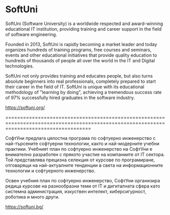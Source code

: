 # SoftUni

SoftUni (Software University) is a worldwide respected and award-winning educational IT institution, providing training and career support in the field of software engineering.

Founded in 2013, SoftUni is rapidly becoming a market leader and today organizes hundreds of training programs, free courses and seminars, events and other educational initiatives that provide quality education to hundreds of thousands of people all over the world in the IT and Digital technologies.

SoftUni not only provides training and educates people, but also turns absolute beginners into real professionals, completely prepared to start their career in the field of IT. SoftUni is unique with its educational methodology of "learning by doing", achieving a tremendous success rate of 97% successfully hired graduates in the software industry.

https://softuni.org/



=========================================================================================================================================



СофтУни предлага цялостна програма по софтуерно инженерство с най-търсените софтуерни технологии, както и най-модерните учебни практики. Учебният план по софтуерно инженерство на СофтУни е внимателно разработен с прякото участие на компаниите от IT сектора. Той представлява прецизна селекция от курсове по програмиране, отговарящи на най-актуалните тенденции в света на информационните технологии и софтуерното инженерство.

Освен учебния план по софтуерно инженерство, СофтУни организира редица курсове на разнообразни теми от IT и дигиталната сфера като системна администрация, изкуствен интелект, киберсигурност, роботика и много други.

https://softuni.bg/
